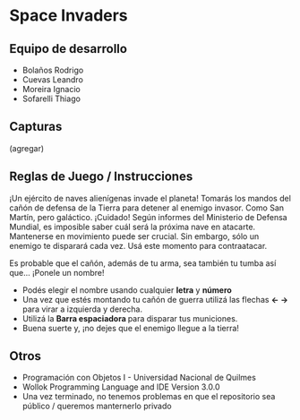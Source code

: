 # Space Invaders

## Equipo de desarrollo

- Bolaños Rodrigo
- Cuevas Leandro
- Moreira Ignacio
- Sofarelli Thiago

## Capturas

(agregar)

## Reglas de Juego / Instrucciones

¡Un ejército de naves alienígenas invade el planeta! Tomarás los mandos del cañón de defensa de la Tierra para detener al enemigo invasor. Como San Martín, pero galáctico.
¡Cuidado! Según informes del Ministerio de Defensa Mundial, es imposible saber cuál será la próxima nave en atacarte. Mantenerse en movimiento puede ser crucial.
Sin embargo, sólo un enemigo te disparará cada vez. Usá este momento para contraatacar.

Es probable que el cañón, además de tu arma, sea también tu tumba así que... ¡Ponele un nombre!
- Podés elegir el nombre usando cualquier <b>letra</b> y <b>número</b>
- Una vez que estés montando tu cañón de guerra utilizá las flechas <b>← →</b> para virar a izquierda y derecha.
- Utilizá la <b>Barra espaciadora </b> para disparar tus municiones.
- Buena suerte y, ¡no dejes que el enemigo llegue a la tierra!



## Otros

- Programación con Objetos I - Universidad Nacional de Quilmes
- Wollok Programming Language and IDE Version 3.0.0
- Una vez terminado, no tenemos problemas en que el repositorio sea público / queremos manternerlo privado

